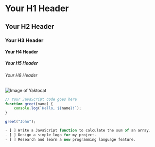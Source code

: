 # Your H1 Header

## Your H2 Header

### Your H3 Header

#### Your H4 Header

##### Your H5 Header

###### Your H6 Header

![Image of Yaktocat](https://octodex.github.com/images/yaktocat.png)

```javascript
// Your JavaScript code goes here
function greet(name) {
    console.log(`Hello, ${name}!`);
}

greet("John");

- [ ] Write a JavaScript function to calculate the sum of an array.
- [ ] Design a simple logo for my project.
- [ ] Research and learn a new programming language feature.

